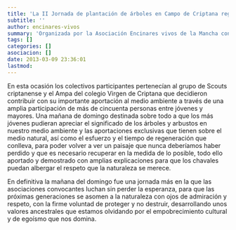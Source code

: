 ```yaml
---
title: 'La II Jornada de plantación de árboles en Campo de Criptana registra una alta participación'
subtitle: ''
author: encinares-vivos
summary: 'Organizada por la Asociación Encinares vivos de la Mancha con la colaboración del grupo Salicor de Campo de Criptana y aprovechando el breve receso del temporal que nos está afectando, el pasado domingo tubo lugar la segunda plantación de árboles y arbusto de la presente temporada.'
tags: []
categories: []
asociacion: []
date: 2013-03-09 23:36:01
lastmod:
---
```




En esta ocasión los colectivos participantes pertenecían al grupo de Scouts criptanense y el Ampa del colegio Virgen de Criptana que decidieron contribuir con su importante aportación al medio ambiente a través de una amplia participación de más de cincuenta personas entre jóvenes y mayores. Una mañana de domingo destinada sobre todo a que los más jóvenes pudieran apreciar el significado de los árboles y arbustos en nuestro medio ambiente y las aportaciones exclusivas que tienen sobre el medio natural, así como el esfuerzo y el tiempo de regeneración que conlleva, para poder volver a ver un paisaje que nunca deberíamos haber perdido y que es necesario recuperar en la medida de lo posible, todo ello aportado y demostrado con amplias explicaciones para que los chavales puedan albergar el respeto que la naturaleza se merece.

En definitiva la mañana del domingo fue una jornada más en la que las asociaciones convocantes luchan sin perder la esperanza, para que las próximas generaciones se asomen a la naturaleza con ojos de admiración y respeto, con la firme voluntad de proteger y no destruir, desarrollando unos valores ancestrales que estamos olvidando por el empobrecimiento cultural y de egoísmo que nos domina.